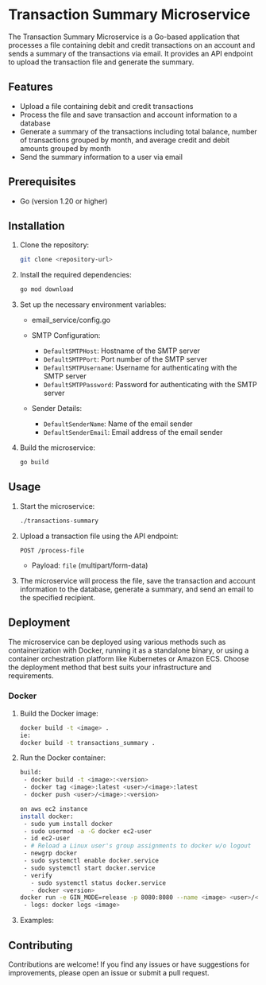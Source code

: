 # Transaction Summary Microservice

The Transaction Summary Microservice is a Go-based application that processes a file containing debit and credit transactions on an account and sends a summary of the transactions via email. It provides an API endpoint to upload the transaction file and generate the summary.

## Features

- Upload a file containing debit and credit transactions
- Process the file and save transaction and account information to a database
- Generate a summary of the transactions including total balance, number of transactions grouped by month, and average credit and debit amounts grouped by month
- Send the summary information to a user via email

## Prerequisites

- Go (version 1.20 or higher)

## Installation

1. Clone the repository:

   ```bash
   git clone <repository-url>
   ```

2. Install the required dependencies:

   ```bash
   go mod download
   ```

3. Set up the necessary environment variables:
   - email_service/config.go
    - SMTP Configuration:
        - `DefaultSMTPHost`: Hostname of the SMTP server
        - `DefaultSMTPPort`: Port number of the SMTP server
        - `DefaultSMTPUsername`: Username for authenticating with the SMTP server
        - `DefaultSMTPPassword`: Password for authenticating with the SMTP server

    - Sender Details:
        - `DefaultSenderName`: Name of the email sender
        - `DefaultSenderEmail`: Email address of the email sender

4. Build the microservice:

   ```bash
   go build
   ```

## Usage

1. Start the microservice:

   ```bash
   ./transactions-summary
   ```

2. Upload a transaction file using the API endpoint:

   ```
   POST /process-file
   ```

    - Payload: `file` (multipart/form-data)

3. The microservice will process the file, save the transaction and account information to the database, generate a summary, and send an email to the specified recipient.

## Deployment

The microservice can be deployed using various methods such as containerization with Docker, running it as a standalone binary, or using a container orchestration platform like Kubernetes or Amazon ECS. Choose the deployment method that best suits your infrastructure and requirements.

### Docker

1. Build the Docker image:

   ```bash
   docker build -t <image> .
   ie: 
   docker build -t transactions_summary .
   ```

2. Run the Docker container:
   ```bash
   build:
    - docker build -t <image>:<version>
    - docker tag <image>:latest <user>/<image>:latest
    - docker push <user>/<image>:<version>
   
   on aws ec2 instance
   install docker:
    - sudo yum install docker
    - sudo usermod -a -G docker ec2-user
    - id ec2-user
    - # Reload a Linux user's group assignments to docker w/o logout
    - newgrp docker
    - sudo systemctl enable docker.service
    - sudo systemctl start docker.service
    - verify
      - sudo systemctl status docker.service
      - docker <version>
   docker run -e GIN_MODE=release -p 8080:8080 --name <image> <user>/<image>
    - logs: docker logs <image>
   ```
3. Examples:


## Contributing

Contributions are welcome! If you find any issues or have suggestions for improvements, please open an issue or submit a pull request.

